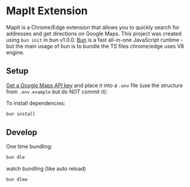 # MapIt Extension

MapIt is a Chrome/Edge extension that allows you to quickly search for addresses and get directions on Google Maps. This project was created using `bun init` in bun v1.0.0. [Bun](https://bun.sh) is a fast all-in-one JavaScript runtime - but the main usage of bun is to bundle the TS files chrome/edge uses V8 engine.


## Setup 
[Get a Google Maps API key](https://developers.google.com/maps/documentation/javascript/get-api-key) and place it into a `.env` file (use the structure from `.env.example` but do NOT commit it):


To install dependencies:

```zsh
bun install
```

## Develop

One time bundling:

```zsh
bun dle
```

watch bundling (like auto reload)

```zsh
bun dlew
```
